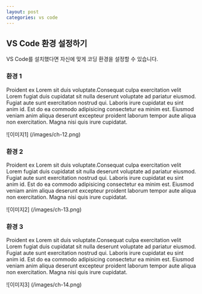 ```yaml
---
layout: post
categories: vs code
---
```

## VS Code 환경 설정하기

VS Code를 설치했다면 자신에 맞게 코딩 환경을 설정할 수 있습니다.

### 환경 1

Proident ex Lorem sit duis voluptate.Consequat culpa exercitation velit Lorem fugiat duis cupidatat sit nulla deserunt voluptate ad pariatur eiusmod. Fugiat aute sunt exercitation nostrud qui. Laboris irure cupidatat eu sint anim id. Est do ea commodo adipisicing consectetur ea minim est. Eiusmod veniam anim aliqua deserunt excepteur proident laborum tempor aute aliqua non exercitation. Magna nisi quis irure cupidatat.

![이미지1] (/images/ch-12.png)

### 환경 2

Proident ex Lorem sit duis voluptate.Consequat culpa exercitation velit Lorem fugiat duis cupidatat sit nulla deserunt voluptate ad pariatur eiusmod. Fugiat aute sunt exercitation nostrud qui. Laboris irure cupidatat eu sint anim id. Est do ea commodo adipisicing consectetur ea minim est. Eiusmod veniam anim aliqua deserunt excepteur proident laborum tempor aute aliqua non exercitation. Magna nisi quis irure cupidatat.

![이미지2] (/images/ch-13.png)

### 환경 3

Proident ex Lorem sit duis voluptate.Consequat culpa exercitation velit Lorem fugiat duis cupidatat sit nulla deserunt voluptate ad pariatur eiusmod. Fugiat aute sunt exercitation nostrud qui. Laboris irure cupidatat eu sint anim id. Est do ea commodo adipisicing consectetur ea minim est. Eiusmod veniam anim aliqua deserunt excepteur proident laborum tempor aute aliqua non exercitation. Magna nisi quis irure cupidatat.

![이미지3] (/images/ch-14.png)
